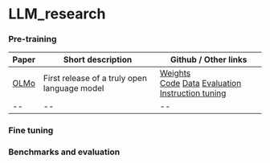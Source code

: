 # LLM_research

### Pre-training
Paper | Short description | Github / Other links  
------|------|--    
[OLMo](https://arxiv.org/pdf/2402.00838v2.pdf) | First release of a truly open language model | [Weights](https://huggingface.co/allenai/OLMo-7B) <br> [Code](https://github.com/allenai/OLMo)  [Data](https://huggingface.co/datasets/allenai/dolma)  [Evaluation](https://github.com/allenai/OLMo-Eval)  [Instruction tuning](https://github.com/allenai/open-instruct)   
--|--|--   
  


### Fine tuning

### Benchmarks and evaluation

